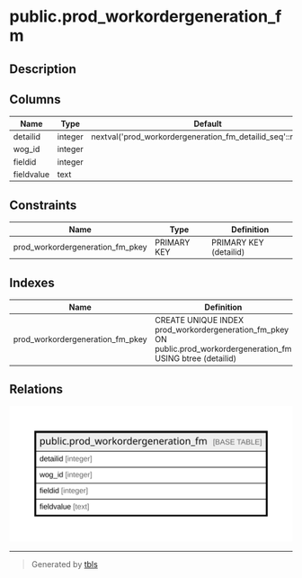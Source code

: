 # public.prod_workordergeneration_fm

## Description

## Columns

| Name | Type | Default | Nullable | Children | Parents | Comment |
| ---- | ---- | ------- | -------- | -------- | ------- | ------- |
| detailid | integer | nextval('prod_workordergeneration_fm_detailid_seq'::regclass) | false |  |  |  |
| wog_id | integer |  | true |  |  |  |
| fieldid | integer |  | true |  |  |  |
| fieldvalue | text |  | true |  |  |  |

## Constraints

| Name | Type | Definition |
| ---- | ---- | ---------- |
| prod_workordergeneration_fm_pkey | PRIMARY KEY | PRIMARY KEY (detailid) |

## Indexes

| Name | Definition |
| ---- | ---------- |
| prod_workordergeneration_fm_pkey | CREATE UNIQUE INDEX prod_workordergeneration_fm_pkey ON public.prod_workordergeneration_fm USING btree (detailid) |

## Relations

![er](public.prod_workordergeneration_fm.svg)

---

> Generated by [tbls](https://github.com/k1LoW/tbls)
